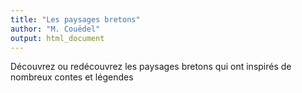 ```yaml
---
title: "Les paysages bretons"
author: "M. Couëdel"
output: html_document
---
```

Découvrez ou redécouvrez les paysages bretons qui ont inspirés de nombreux contes et légendes


